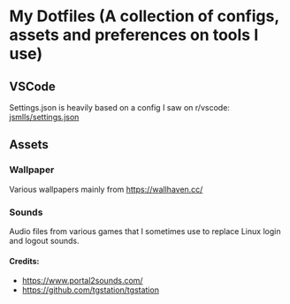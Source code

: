 # My Dotfiles (A collection of configs, assets and preferences on tools I use)

## VSCode

Settings.json is heavily based on a config I saw on r/vscode: [jsmlls/settings.json](https://gist.github.com/jsmlls/baa528ccbb7b03440fa23bd81d7edd43)

## Assets

### Wallpaper

Various wallpapers mainly from https://wallhaven.cc/

### Sounds

Audio files from various games that I sometimes use to replace Linux login and logout sounds.

#### Credits:

- https://www.portal2sounds.com/
- https://github.com/tgstation/tgstation
